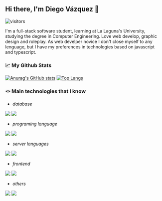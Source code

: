 ## Hi there, I'm Diego Vázquez 👋 
![visitors](https://visitor-badge.glitch.me/badge?page_id=dkaerit)

I'm a full-stack software student, learning at La Laguna's University, studying the degree in Computer Engineering. Love web develop, graphic design and roleplay.
As web develper novice I don't close myself to any lenguage, but I have my preferences in technologies based on javascript and typescript.

### 📈 My Github Stats
[![Anurag's GitHub stats](https://github-readme-stats.vercel.app/api?username=dkaerit&theme=github_dark&hide_border=true)](https://github.com/dkaerit/github-readme-stats)
[![Top Langs](https://github-readme-stats.vercel.app/api/top-langs/?username=dkaerit&layout=compact&langs_count=8&theme=github_dark&hide_border=true)](https://github.com/dkaerit/github-readme-stats)

### 🪢 Main technologies that I know
- *database*
<div style"display:flex">
<img src="https://i.imgur.com/3QU6MQy.png"></img>
<img src="https://i.imgur.com/1zwovN5.png"></img>
</div>

- *programing language*
<div style"display:flex">
<img src="https://i.imgur.com/3QU6MQy.png"></img>
<img src="https://i.imgur.com/1zwovN5.png"></img>
</div>

- *server languages*
<div style"display:flex">
<img src="https://i.imgur.com/3QU6MQy.png"></img>
<img src="https://i.imgur.com/1zwovN5.png"></img>
</div>

- *frontend*
<div style"display:flex">
<img src="https://i.imgur.com/3QU6MQy.png"></img>
<img src="https://i.imgur.com/1zwovN5.png"></img>
</div>

- *others*
<div style"display:flex">
<img src="https://i.imgur.com/3QU6MQy.png"></img>
<img src="https://i.imgur.com/1zwovN5.png"></img>
</div>

<!--
**dkaerit/dkaerit** is a ✨ _special_ ✨ repository because its `README.md` (this file) appears on your GitHub profile.

Here are some ideas to get you started:

- 🔭 I’m currently working on ...
- 🌱 I’m currently learning ...
- 👯 I’m looking to collaborate on ...
- 🤔 I’m looking for help with ...
- 💬 Ask me about ...
- 📫 How to reach me: ...
- 😄 Pronouns: ...
- ⚡ Fun fact: ...

![dkaerit's Github Stats](https://github-readme-stats.vercel.app/api?username=dkaerit&bg_color=30,161b22,0e1218&title_color=fff&text_color=fff&border_color=30363d&show_icons=true)
[![Top Langs](https://github-readme-stats.vercel.app/api/top-langs/?username=dkaerit&bg_color=30,161b22,0e1218&title_color=fff&text_color=fff&border_color=30363d&card_width=445&layout=compact)](https://github.com/dkaerit/github-readme-stats)
-->
